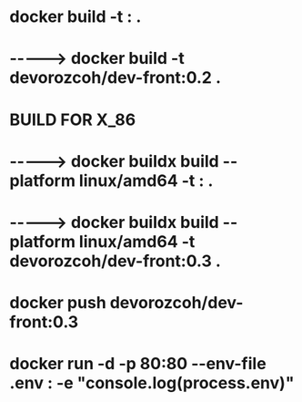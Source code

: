# docker build -t <image>:<tag> .

# -----> docker build -t devorozcoh/dev-front:0.2 .

# BUILD FOR X_86

# -----> docker buildx build --platform linux/amd64 -t <image>:<tag> .

# -----> docker buildx build --platform linux/amd64 -t devorozcoh/dev-front:0.3 .

# docker push devorozcoh/dev-front:0.3

# docker run -d -p 80:80 --env-file .env <image>:<tag> -e "console.log(process.env)"
